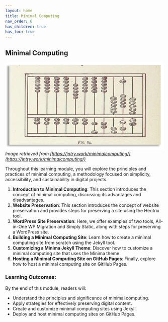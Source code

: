 ```yaml
---
layout: home
title: Minimal Computing
nav_order: 6
has_children: true
has_toc: true
---
```


## Minimal Computing

![minimal_computing_intro_image](assets/img/minimal_computing_intro_image.png) 
_Image retrieved from [https://jntry.work/minimalcomputing/](https://jntry.work/minimalcomputing/)_

Throughout this learning module, you will explore the principles and practices of minimal computing, a methodology focused on simplicity, accessibility, and sustainability in digital projects.

1. **Introduction to Minimal Computing**: This section introduces the concept of minimal computing, discussing its advantages and disadvantages.
2. **Website Preservation**: This section introduces the concept of website preservation and provides steps for preserving a site using the Heritrix tool.
3. **WordPress Site Preservation**: Here, we offer examples of two tools, All-in-One WP Migration and Simply Static, along with steps for preserving a WordPress site.
4. **Building a Minimal Computing Site**: Learn how to create a minimal computing site from scratch using the Jekyll tool.
5. **Customizing a Minima Jekyll Theme**: Discover how to customize a minimal computing site that uses the Minima theme.
6. **Hosting a Minimal Computing Site on GitHub Pages**: Finally, explore how to host a minimal computing site on GitHub Pages.

### Learning Outcomes:

By the end of this module, readers will:
- Understand the principles and significance of minimal computing.
- Apply strategies for effectively preserving digital content.
- Create and customize minimal computing sites using Jekyll.
- Deploy and host minimal computing sites on GitHub Pages.
